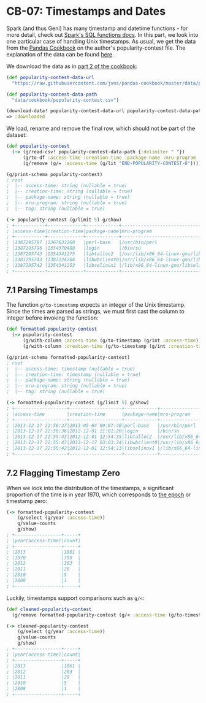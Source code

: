# CB-07: Timestamps and Dates 

Spark (and thus Geni) has many timestamp and datetime functions - for more detail, check out [Spark's SQL functions docs](https://spark.apache.org/docs/latest/api/scala/org/apache/spark/sql/functions$.html). In this part, we look into one particular case of handling Unix timestamps. As usual, we get the data from the [Pandas Cookbook](https://nbviewer.jupyter.org/github/jvns/pandas-cookbook/blob/master/cookbook/Chapter%201%20-%20Reading%20from%20a%20CSV.ipynb) on the author's popularity-contest file. The explanation of the data can be found [here](http://popcon.ubuntu.com/README).

We download the data as in [part 2 of the cookbook](part_2_selecting_rows_and_columns.md):

```clojure
(def popularity-contest-data-url
  "https://raw.githubusercontent.com/jvns/pandas-cookbook/master/data/popularity-contest")

(def popularity-contest-data-path
  "data/cookbook/popularity-contest.csv")

(download-data! popularity-contest-data-url popularity-contest-data-path)
=> :downloaded
```

We load, rename and remove the final row, which should not be part of the dataset:

```clojure
(def popularity-contest
  (-> (g/read-csv! popularity-contest-data-path {:delimiter " "})
      (g/to-df :access-time :creation-time :package-name :mru-program :tag)
      (g/remove (g/= :access-time (g/lit "END-POPULARITY-CONTEST-0")))))

(g/print-schema popularity-contest)
; root
;  |-- access-time: string (nullable = true)
;  |-- creation-time: string (nullable = true)
;  |-- package-name: string (nullable = true)
;  |-- mru-program: string (nullable = true)
;  |-- tag: string (nullable = true)

(-> popularity-contest (g/limit 5) g/show)
; +-----------+-------------+------------+--------------------------------------------+--------------+
; |access-time|creation-time|package-name|mru-program                                 |tag           |
; +-----------+-------------+------------+--------------------------------------------+--------------+
; |1387295797 |1367633260   |perl-base   |/usr/bin/perl                               |null          |
; |1387295796 |1354370480   |login       |/bin/su                                     |null          |
; |1387295743 |1354341275   |libtalloc2  |/usr/lib/x86_64-linux-gnu/libtalloc.so.2.0.7|null          |
; |1387295743 |1387224204   |libwbclient0|/usr/lib/x86_64-linux-gnu/libwbclient.so.0  |<RECENT-CTIME>|
; |1387295742 |1354341253   |libselinux1 |/lib/x86_64-linux-gnu/libselinux.so.1       |null          |
; +-----------+-------------+------------+--------------------------------------------+--------------+
```

## 7.1 Parsing Timestamps

The function `g/to-timestamp` expects an integer of the Unix timestamp. Since the times are parsed as strings, we must first cast the column to integer before invoking the function:

```clojure
(def formatted-popularity-contest
  (-> popularity-contest
      (g/with-column :access-time (g/to-timestamp (g/int :access-time)))
      (g/with-column :creation-time (g/to-timestamp (g/int :creation-time)))))

(g/print-schema formatted-popularity-contest)
; root
;  |-- access-time: timestamp (nullable = true)
;  |-- creation-time: timestamp (nullable = true)
;  |-- package-name: string (nullable = true)
;  |-- mru-program: string (nullable = true)
;  |-- tag: string (nullable = true)

(-> formatted-popularity-contest (g/limit 5) g/show)
; +-------------------+-------------------+------------+--------------------------------------------+--------------+
; |access-time        |creation-time      |package-name|mru-program                                 |tag           |
; +-------------------+-------------------+------------+--------------------------------------------+--------------+
; |2013-12-17 22:56:37|2013-05-04 09:07:40|perl-base   |/usr/bin/perl                               |null          |
; |2013-12-17 22:56:36|2012-12-01 21:01:20|login       |/bin/su                                     |null          |
; |2013-12-17 22:55:43|2012-12-01 12:54:35|libtalloc2  |/usr/lib/x86_64-linux-gnu/libtalloc.so.2.0.7|null          |
; |2013-12-17 22:55:43|2013-12-17 03:03:24|libwbclient0|/usr/lib/x86_64-linux-gnu/libwbclient.so.0  |<RECENT-CTIME>|
; |2013-12-17 22:55:42|2012-12-01 12:54:13|libselinux1 |/lib/x86_64-linux-gnu/libselinux.so.1       |null          |
; +-------------------+-------------------+------------+--------------------------------------------+--------------+
```

## 7.2 Flagging Timestamp Zero

When we look into the distribution of the timestamps, a significant proportion of the time is in year 1970, which corresponds to [the epoch](https://en.wikipedia.org/wiki/Unix_time) or timestamp zero:

```clojure
(-> formatted-popularity-contest
    (g/select (g/year :access-time))
    g/value-counts
    g/show)
; +-----------------+-----+
; |year(access-time)|count|
; +-----------------+-----+
; |2013             |1861 |
; |1970             |799  |
; |2012             |203  |
; |2011             |28   |
; |2010             |5    |
; |2008             |1    |
; +-----------------+-----+
```

Luckily, timestamps support comparisons such as `g/<`:

```clojure
(def cleaned-popularity-contest
  (g/remove formatted-popularity-contest (g/< :access-time (g/to-timestamp 1))))

(-> cleaned-popularity-contest
    (g/select (g/year :access-time))
    g/value-counts
    g/show)
; +-----------------+-----+
; |year(access-time)|count|
; +-----------------+-----+
; |2013             |1861 |
; |2012             |203  |
; |2011             |28   |
; |2010             |5    |
; |2008             |1    |
; +-----------------+-----+
```
